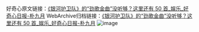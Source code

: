 好奇心原文链接：[《银河护卫队》的“劲歌金曲”没听够？这里还有 50 首_娱乐_好奇心日报-朴九月](https://www.qdaily.com/articles/3062.html)
WebArchive归档链接：[《银河护卫队》的“劲歌金曲”没听够？这里还有 50 首_娱乐_好奇心日报-朴九月](http://web.archive.org/web/20190623151500/https://www.qdaily.com/articles/3062.html)
![image](http://ww3.sinaimg.cn/large/007d5XDply1g3v6lva07lj30u07p8hdt)